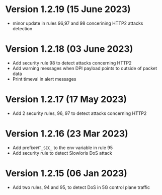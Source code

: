 # Version 1.2.19 (15 June 2023)
- minor update in rules 96,97 and 98 concerining HTTP2 attacks detection

# Version 1.2.18 (03 June 2023)
- Add security rule 98 to detect attacks concerning HTTP2
- Add warning messages when DPI payload points to outside of packet data
- Print timeval in alert messages

# Version 1.2.17 (17 May 2023)
- Add 2 security rules, 96, 97 to detect attacks concerning HTTP2

# Version 1.2.16 (23 Mar 2023)
- Add prefix`MMT_SEC_` to the env variable in rule 95
- Add security rule to detect Slowloris DoS attack

# Version 1.2.15 (06 Jan 2023)
- Add two rules, 94 and 95, to detect DoS in 5G control plane traffic